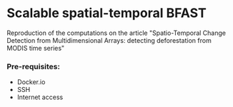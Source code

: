 Scalable spatial-temporal BFAST
=================

Reproduction of the computations on the article "Spatio-Temporal Change Detection from Multidimensional Arrays: detecting deforestation from MODIS time series"


<h3>Pre-requisites:</h3>
<ul>
<li>Docker.io</li>
<li>SSH</li>
<li>Internet access</li>
</ul>


